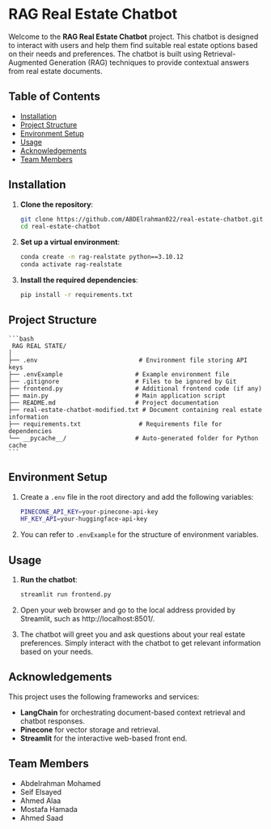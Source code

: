 # RAG Real Estate Chatbot

Welcome to the **RAG Real Estate Chatbot** project. This chatbot is designed to interact with users and help them find suitable real estate options based on their needs and preferences. The chatbot is built using Retrieval-Augmented Generation (RAG) techniques to provide contextual answers from real estate documents.

## Table of Contents

- [Installation](#installation)
- [Project Structure](#project-structure)
- [Environment Setup](#environment-setup)
- [Usage](#usage)
- [Acknowledgements](#acknowledgements)
- [Team Members](#team-members)

## Installation

1. **Clone the repository**:

   ```bash
   git clone https://github.com/ABDElrahman022/real-estate-chatbot.git
   cd real-estate-chatbot
   ```
2. **Set up a virtual environment**:

    ```bash
    conda create -n rag-realstate python==3.10.12
    conda activate rag-realstate
    ```
3. **Install the required dependencies**:
    ```bash
    pip install -r requirements.txt
    ```
## Project Structure
    ```bash
     RAG REAL STATE/
    │
    ├── .env                            # Environment file storing API keys
    ├── .envExample                    # Example environment file
    ├── .gitignore                     # Files to be ignored by Git
    ├── frontend.py                    # Additional frontend code (if any)
    ├── main.py                        # Main application script
    ├── README.md                      # Project documentation
    ├── real-estate-chatbot-modified.txt # Document containing real estate information
    ├── requirements.txt                # Requirements file for dependencies
    └── __pycache__/                   # Auto-generated folder for Python cache
    ```
## Environment Setup
1. Create a `.env` file in the root directory and add the following variables:
    ```bash
    PINECONE_API_KEY=your-pinecone-api-key
    HF_KEY_API=your-huggingface-api-key
    ```
2. You can refer to `.envExample` for the structure of environment variables.
## Usage
1. **Run the chatbot**:
    ```bash
    streamlit run frontend.py
    ```

2. Open your web browser and go to the local address provided by Streamlit, such as http://localhost:8501/.

3. The chatbot will greet you and ask questions about your real estate preferences. Simply interact with the chatbot to get relevant information based on your needs.

## Acknowledgements
This project uses the following frameworks and services:

- **LangChain** for orchestrating document-based context retrieval and chatbot responses.
- **Pinecone** for vector storage and retrieval.
- **Streamlit** for the interactive web-based front end.
## Team Members
- Abdelrahman Mohamed
- Seif Elsayed
- Ahmed Alaa
- Mostafa Hamada
- Ahmed Saad
